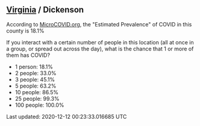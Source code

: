 
## [Virginia](/united-states/virginia) / Dickenson

According to [MicroCOVID.org](http://microcovid.org),
the "Estimated Prevalence" of COVID in this county is 18.1%

If you interact with a certain number of people in this location
(all at once in a group, or spread out across the day), what is the chance that
1 or more of them has COVID?

- 1 person: 18.1%
- 2 people: 33.0%
- 3 people: 45.1%
- 5 people: 63.2%
- 10 people: 86.5%
- 25 people: 99.3%
- 100 people: 100.0%

Last updated: 2020-12-12 00:23:33.016685 UTC
